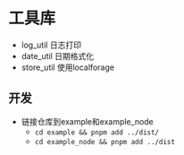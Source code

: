 # 工具库
- log_util 日志打印
- date_util 日期格式化
- store_util 使用localforage


## 开发
- 链接仓库到example和example_node
  - `cd example && pnpm add ../dist/`
  - `cd example_node && pnpm add ../dist`
